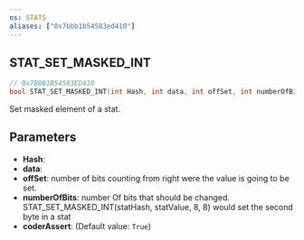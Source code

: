 ```yaml
---
ns: STATS
aliases: ["0x7bbb1b54583ed410"]
---
```

## STAT_SET_MASKED_INT

```c
// 0x7BBB1B54583ED410
bool STAT_SET_MASKED_INT(int Hash, int data, int offSet, int numberOfBits, bool coderAssert);
```

Set masked element of a stat.


## Parameters
* **Hash**: 
* **data**: 
* **offSet**: number of bits counting from right were the value is going to be set.
* **numberOfBits**: number Of bits that should be changed. STAT_SET_MASKED_INT(statHash, statValue, 8, 8) would set the second byte in a stat
* **coderAssert**: (Default value: `True`)
